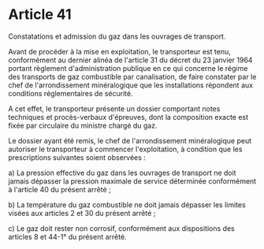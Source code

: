 # Article 41

Constatations et admission du gaz dans les ouvrages de transport.

Avant de procéder à la mise en exploitation, le transporteur est tenu, conformément au dernier alinéa de l'article 31 du décret du 23 janvier 1964 portant règlement d'administration publique en ce qui concerne le régime des transports de gaz combustible par canalisation, de faire constater par le chef de l'arrondissement minéralogique que les installations répondent aux conditions réglementaires de sécurité.

A cet effet, le transporteur présente un dossier comportant notes techniques et procès-verbaux d'épreuves, dont la composition exacte est fixée par circulaire du ministre chargé du gaz.

Le dossier ayant été remis, le chef de l'arrondissement minéralogique peut autoriser le transporteur à commencer l'exploitation, à condition que les prescriptions suivantes soient observées :

a) La pression effective du gaz dans les ouvrages de transport ne doit jamais dépasser la pression maximale de service déterminée conformément à l'article 40 du présent arrêté ;

b) La température du gaz combustible ne doit jamais dépasser les limites visées aux articles 2 et 30 du présent arrêté ;

c) Le gaz doit rester non corrosif, conformément aux dispositions des articles 8 et 44-1° du présent arrêté.

